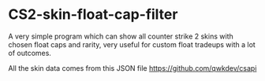 # CS2-skin-float-cap-filter
A very simple program which can show all counter strike 2 skins with chosen float caps and rarity, very useful for custom float tradeups with a lot of outcomes.

All the skin data comes from this JSON file https://github.com/qwkdev/csapi
